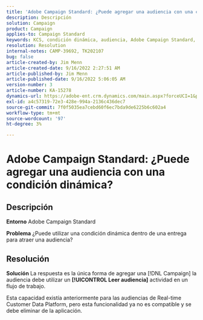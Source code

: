 ```yaml
---
title: 'Adobe Campaign Standard: ¿Puede agregar una audiencia con una condición dinámica?'
description: Descripción
solution: Campaign
product: Campaign
applies-to: Campaign Standard
keywords: KCS, condición dinámica, audiencia, Adobe Campaign Standard, preguntas más frecuentes
resolution: Resolution
internal-notes: CAMP-39692, TK202107
bug: false
article-created-by: Jim Menn
article-created-date: 9/16/2022 2:27:51 AM
article-published-by: Jim Menn
article-published-date: 9/16/2022 5:06:05 AM
version-number: 3
article-number: KA-15278
dynamics-url: https://adobe-ent.crm.dynamics.com/main.aspx?forceUCI=1&pagetype=entityrecord&etn=knowledgearticle&id=da1ccb28-6735-ed11-9db1-0022480866ad
exl-id: a4c57319-72e3-428e-994a-2136c436dec7
source-git-commit: 7f0f5035ea7cebd60f6ec7bda9de6225b6c602a4
workflow-type: tm+mt
source-wordcount: '97'
ht-degree: 3%

---
```


# Adobe Campaign Standard: ¿Puede agregar una audiencia con una condición dinámica?

## Descripción


<b>Entorno</b>
Adobe Campaign Standard

<b>Problema</b>
¿Puede utilizar una condición dinámica dentro de una entrega para atraer una audiencia?


## Resolución


<b>Solución</b>
La respuesta es la única forma de agregar una [!DNL Campaign] la audiencia debe utilizar un <b>[!UICONTROL Leer audiencia]</b> actividad en un flujo de trabajo.

Esta capacidad existía anteriormente para las audiencias de Real-time Customer Data Platform, pero esta funcionalidad ya no es compatible y se debe eliminar de la aplicación.

